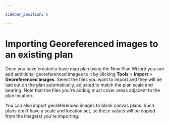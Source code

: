 ```yaml
---

sidebar_position: 6

---
```

# Importing Georeferenced images to an existing plan

Once you have created a base map plan using the New Plan Wizard you can add additional georeferenced images to it by clicking **Tools** > **Import** > **Georeferenced images**. Select the files you want to import and they will be laid out on the plan automatically, adjusted to match the plan scale and bearing. Note that the files you're adding must cover areas adjacent to the plan location.

You can also import georeferenced images to blank canvas plans. Such plans don't have a scale and location set, so these values will be copied from the image(s) you're importing.